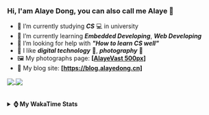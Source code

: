 ### Hi, **I'am Alaye Dong**, you can also call me **Alaye** 👋

- 📖 I’m currently studying ***CS*** 💻 in university
- 🌱 I’m currently learning ***Embedded Developing***, ***Web Developing***
- 🤔 I’m looking for help with ***"How to learn CS well"***
- 🤩 I like ***digital technology*** 📱, ***photography*** 📸
- 🖼️ My photographs page: **[[AlayeVast 500px](https://500px.com.cn/AlayeVast)]**
- 📰 My blog site: **[https://blog.alayedong.cn]**

<!--
[![Alaye's GitHub stats](https://github-readme-stats.vercel.app/api?username=Alaye-Dong&custom_title=Alaye%20Dong`s%20GitHub%20stats&show_icons=true&rank_icon=percentile&theme=transparent&include_all_commits=true&count_private=true)](https://github.com/anuraghazra/github-readme-stats) 
[![Top Langs](https://github-readme-stats.vercel.app/api/top-langs/?username=Alaye-Dong\&layout=compact&theme=transparent)](https://github.com/anuraghazra/github-readme-stats)
-->
<a href="https://github.com/anuraghazra/github-readme-stats">
  <img height=200 align="center" src="https://github-readme-stats.vercel.app/api?username=Alaye-Dong&custom_title=Alaye%20Dong`s%20GitHub%20stats&show_icons=true&rank_icon=percentile&theme=transparent&include_all_commits=true&count_private=true" />
</a>
<a href="https://github.com/anuraghazra/convoychat">
  <img height=200 align="center" src="https://github-readme-stats.vercel.app/api/top-langs/?username=Alaye-Dong&layout=compact&theme=transparent&include_all_commits=true&count_private=true&langs_count=8&card_width=300" />
</a>

<br />
<br />

<div style="display:none"> 
  <img src="https://visitor-badge.laobi.icu/badge?page_id=Alaye-Dong.Alaye-Dong"/>
</div>
<br />

<details>	
  <summary><b> ⌚ My WakaTime Stats </b></summary>

<br />

<!--START_SECTION:waka-->
![Code Time](http://img.shields.io/badge/Code%20Time-485%20hrs%2058%20mins-blue)

![Profile Views](http://img.shields.io/badge/Profile%20Views-0-blue)

![Lines of code](https://img.shields.io/badge/From%20Hello%20World%20I%27ve%20Written-1.2%20million%20lines%20of%20code-blue)

**🐱 My GitHub Data** 

> 📦 261.8 kB Used in GitHub's Storage 
 > 
> 🏆 116 Contributions in the Year 2025
 > 
> 🚫 Not Opted to Hire
 > 
> 📜 26 Public Repositories 
 > 
> 🔑 5 Private Repositories 
 > 
**I'm a Night 🦉** 

```text
🌞 Morning                105 commits         ██░░░░░░░░░░░░░░░░░░░░░░░   07.36 % 
🌆 Daytime                444 commits         ████████░░░░░░░░░░░░░░░░░   31.11 % 
🌃 Evening                604 commits         ███████████░░░░░░░░░░░░░░   42.33 % 
🌙 Night                  274 commits         █████░░░░░░░░░░░░░░░░░░░░   19.20 % 
```
📅 **I'm Most Productive on Thursday** 

```text
Monday                   241 commits         ████░░░░░░░░░░░░░░░░░░░░░   16.89 % 
Tuesday                  174 commits         ███░░░░░░░░░░░░░░░░░░░░░░   12.19 % 
Wednesday                172 commits         ███░░░░░░░░░░░░░░░░░░░░░░   12.05 % 
Thursday                 242 commits         ████░░░░░░░░░░░░░░░░░░░░░   16.96 % 
Friday                   201 commits         ████░░░░░░░░░░░░░░░░░░░░░   14.09 % 
Saturday                 162 commits         ███░░░░░░░░░░░░░░░░░░░░░░   11.35 % 
Sunday                   235 commits         ████░░░░░░░░░░░░░░░░░░░░░   16.47 % 
```


📊 **This Week I Spent My Time On** 

```text
💬 Programming Languages: 
Jupyter                  2 hrs 25 mins       ██████████░░░░░░░░░░░░░░░   39.48 % 
Java                     1 hr 18 mins        █████░░░░░░░░░░░░░░░░░░░░   21.31 % 
Markdown                 31 mins             ██░░░░░░░░░░░░░░░░░░░░░░░   08.51 % 
Astro                    27 mins             ██░░░░░░░░░░░░░░░░░░░░░░░   07.60 % 
C++                      25 mins             ██░░░░░░░░░░░░░░░░░░░░░░░   06.91 % 

🔥 Editors: 
PyCharm                  2 hrs 25 mins       ██████████░░░░░░░░░░░░░░░   39.49 % 
IntelliJ IDEA            1 hr 55 mins        ████████░░░░░░░░░░░░░░░░░   31.44 % 
VS Code                  1 hr 46 mins        ███████░░░░░░░░░░░░░░░░░░   29.07 % 

🐱‍💻 Projects: 
screen_design_data_job   1 hr 17 mins        █████░░░░░░░░░░░░░░░░░░░░   20.95 % 
file-upload-0509         1 hr 14 mins        █████░░░░░░░░░░░░░░░░░░░░   20.38 % 
blog-fuwari-astro        1 hr 5 mins         ████░░░░░░░░░░░░░░░░░░░░░   17.82 % 
Class0507                46 mins             ███░░░░░░░░░░░░░░░░░░░░░░   12.53 % 
VSCode_C                 25 mins             ██░░░░░░░░░░░░░░░░░░░░░░░   06.93 % 
```

**I Mostly Code in TypeScript** 

```text
TypeScript               7 repos             █████░░░░░░░░░░░░░░░░░░░░   20.59 % 
Java                     4 repos             ███░░░░░░░░░░░░░░░░░░░░░░   11.76 % 
JavaScript               3 repos             ██░░░░░░░░░░░░░░░░░░░░░░░   08.82 % 
Python                   2 repos             █░░░░░░░░░░░░░░░░░░░░░░░░   05.88 % 
CSS                      1 repo              █░░░░░░░░░░░░░░░░░░░░░░░░   02.94 % 
```



**Timeline**

![Lines of Code chart](https://raw.githubusercontent.com/Alaye-Dong/Alaye-Dong/main/assets/bar_graph.png)


 Last Updated on 16/05/2025 18:49:49 UTC
<!--END_SECTION:waka-->

</details>
